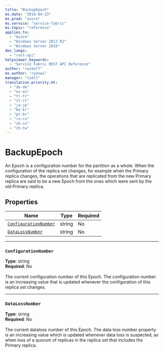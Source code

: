 ```yaml
---
title: "BackupEpoch"
ms.date: "2018-04-23"
ms.prod: "azure"
ms.service: "service-fabric"
ms.topic: "reference"
applies_to: 
  - "Azure"
  - "Windows Server 2012 R2"
  - "Windows Server 2016"
dev_langs: 
  - "rest-api"
helpviewer_keywords: 
  - "Service Fabric REST API Reference"
author: "rwike77"
ms.author: "ryanwi"
manager: "timlt"
translation.priority.mt: 
  - "de-de"
  - "es-es"
  - "fr-fr"
  - "it-it"
  - "ja-jp"
  - "ko-kr"
  - "pt-br"
  - "ru-ru"
  - "zh-cn"
  - "zh-tw"
---
```

# BackupEpoch

An Epoch is a configuration number for the partition as a whole. When the configuration of the replica set changes, for example when the Primary replica changes, the operations that are replicated from the new Primary replica are said to be a new Epoch from the ones which were sent by the old Primary replica.


## Properties

| Name | Type | Required |
| --- | --- | --- |
| [`ConfigurationNumber`](#configurationnumber) | string | No |
| [`DataLossNumber`](#datalossnumber) | string | No |

____
### `ConfigurationNumber`
__Type__: string <br/>
__Required__: No<br/>
<br/>
The current configuration number of this Epoch. The configuration number is an increasing value that is updated whenever the configuration of this replica set changes.

____
### `DataLossNumber`
__Type__: string <br/>
__Required__: No<br/>
<br/>
The current dataloss number of this Epoch. The data loss number property is an increasing value which is updated whenever data loss is suspected, as when loss of a quorum of replicas in the replica set that includes the Primary replica.

